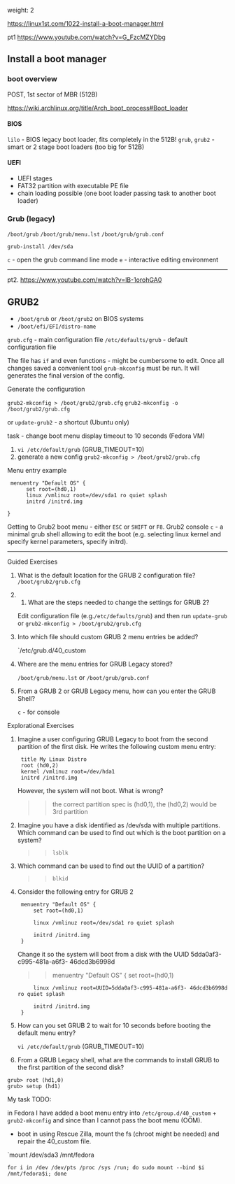 weight: 2

https://linux1st.com/1022-install-a-boot-manager.html

pt1 https://www.youtube.com/watch?v=G_FzcMZYDbg

## Install a boot manager

### boot overview

POST, 1st sector of MBR (512B)

https://wiki.archlinux.org/title/Arch_boot_process#Boot_loader

#### BIOS

`lilo` - BIOS legacy boot loader, fits completely in the 512B!
`grub`, `grub2` - smart or 2 stage boot loaders (too big for 512B)

#### UEFI

- UEFI stages
- FAT32 partition with executable PE file
- chain loading possible (one boot loader passing task to another boot loader)


### Grub (legacy)

`/boot/grub`
`/boot/grub/menu.lst`
`/boot/grub/grub.conf`

`grub-install /dev/sda`

`c` - open the grub command line mode
`e` - interactive editing environment


---

pt2. https://www.youtube.com/watch?v=lB-1orohGA0

## GRUB2

- `/boot/grub` or `/boot/grub2` on BIOS systems
- `/boot/efi/EFI/distro-name`

`grub.cfg` - main configuration file
`/etc/defaults/grub` - default configuration file

The file has `if` and even functions - might be cumbersome to edit. Once all changes saved a convenient tool `grub-mkconfig` must be run. It will generates the final version of the config. 

Generate the configuration

`grub2-mkconfig > /boot/grub2/grub.cfg`
`grub2-mkconfig -o /boot/grub2/grub.cfg`

or `update-grub2` - a shortcut (Ubuntu only)

task - change boot menu display timeout to 10 seconds (Fedora VM)

1. `vi /etc/default/grub` (GRUB_TIMEOUT=10)
2. generate a new config `grub2-mkconfig > /boot/grub2/grub.cfg`

Menu entry example

```
 menuentry "Default OS" {
      set root=(hd0,1)
      linux /vmlinuz root=/dev/sda1 ro quiet splash
      initrd /initrd.img

}
```


Getting to Grub2 boot menu - either `ESC` or `SHIFT` or `F8`. Grub2 console `c` - a minimal grub shell allowing to edit the boot (e.g. selecting linux kernel and specify kernel parameters, specify initrd).

---
Guided Exercises

1. What is the default location for the GRUB 2 configuration file?
   `/boot/grub2/grub.cfg`
   
2. 1. What are the steps needed to change the settings for GRUB 2?
   
   Edit configuration file (e.g.`/etc/defaults/grub`) and then run `update-grub` or `grub2-mkconfig > /boot/grub2/grub.cfg`
   
3. Into which file should custom GRUB 2 menu entries be added?
   
   `/etc/grub.d/40_custom
   
5. Where are the menu entries for GRUB Legacy stored?
   
   `/boot/grub/menu.lst` or `/boot/grub/grub.conf`

6. From a GRUB 2 or GRUB Legacy menu, how can you enter the GRUB Shell?
   
   `c` - for console


Explorational Exercises

1. Imagine a user configuring GRUB Legacy to boot from the second partition of the first disk. He writes the following custom menu entry:
    
        title My Linux Distro
        root (hd0,2)
        kernel /vmlinuz root=/dev/hda1
        initrd /initrd.img
    
    However, the system will not boot. What is wrong?
    
    >> the correct partition spec is (hd0,1), the (hd0,2) would be 3rd partition
    
2. Imagine you have a disk identified as /dev/sda with multiple partitions. Which command can be used to find out which is the boot partition on a system?
   
   >> `lsblk`
   
3. Which command can be used to find out the UUID of a partition?
   
   >> `blkid`
   
4. Consider the following entry for GRUB 2
    
        menuentry "Default OS" {
            set root=(hd0,1)
    
            linux /vmlinuz root=/dev/sda1 ro quiet splash
    
            initrd /initrd.img
        }
    
    Change it so the system will boot from a disk with the UUID 5dda0af3-c995-481a-a6f3- 46dcd3b6998d
    
    
    >>menuentry "Default OS" {
            set root=(hd0,1)
    
            linux /vmlinuz root=UUID=5dda0af3-c995-481a-a6f3- 46dcd3b6998d ro quiet splash
    
            initrd /initrd.img
        }
    
5. How can you set GRUB 2 to wait for 10 seconds before booting the default menu entry?
   
   `vi /etc/default/grub` (GRUB_TIMEOUT=10)
   
6. From a GRUB Legacy shell, what are the commands to install GRUB to the first partition of the second disk?

```
grub> root (hd1,0)
grub> setup (hd1)
```



My task TODO:

in Fedora I have added a boot menu entry into `/etc/group.d/40_custom` + `grub2-mkconfig` and since than I cannot pass the boot menu (OOM). 

- boot in using Rescue Zilla, mount the fs (chroot might be needed) and repair the 40_custom file.


`mount /dev/sda3 /mnt/fedora

`for i in /dev /dev/pts /proc /sys /run; do sudo mount --bind $i /mnt/fedora$i; done
`